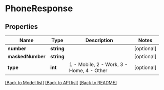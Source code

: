# PhoneResponse

## Properties
Name | Type | Description | Notes
------------ | ------------- | ------------- | -------------
**number** | **string** |  | [optional] 
**maskedNumber** | **string** |  | [optional] 
**type** | **int** | 1 - Mobile, 2 - Work, 3 - Home, 4 - Other | [optional] 

[[Back to Model list]](../../README.md#documentation-for-models) [[Back to API list]](../../README.md#documentation-for-api-endpoints) [[Back to README]](../../README.md)

